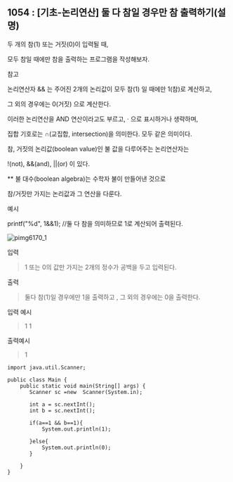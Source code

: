 ## 1054 : [기초-논리연산] 둘 다 참일 경우만 참 출력하기(설명)
두 개의 참(1) 또는 거짓(0)이 입력될 때,

모두 참일 때에만 참을 출력하는 프로그램을 작성해보자.


참고

논리연산자 && 는 주어진 2개의 논리값이 모두 참(1) 일 때에만 1(참)로 계산하고,

그 외의 경우에는 0(거짓) 으로 계산한다.


이러한 논리연산을 AND 연산이라고도 부르고, · 으로 표시하거나 생략하며,

집합 기호로는 ∩(교집합, intersection)을 의미한다. 모두 같은 의미이다.


참, 거짓의 논리값(boolean value)인 불 값을 다루어주는 논리연산자는

!(not), &&(and), ||(or) 이 있다.


** 불 대수(boolean algebra)는 수학자 불이 만들어낸 것으로

참/거짓만 가지는 논리값과 그 연산을 다룬다.


예시

printf("%d", 1&&1); //둘 다 참을 의미하므로 1로 계산되어 출력된다.

![pimg6170_1](https://user-images.githubusercontent.com/105026909/200112612-d48885c5-703c-4802-b4b4-d6e36b617a5e.png)





입력

>1 또는 0의 값만 가지는 2개의 정수가 공백을 두고 입력된다.


출력

>둘다 참(1)일 경우에만 1을 출력하고 , 그 외의 경우에는 0을 출력한다.

입력 예시

>1    1

출력예시

>1
```shell
import java.util.Scanner;

public class Main {
    public static void main(String[] args) {
       Scanner sc =new  Scanner(System.in);

       int a = sc.nextInt();
       int b = sc.nextInt();

       if(a==1 && b==1){
           System.out.println(1);

       }else{
           System.out.println(0);
       }

    }
}
```
